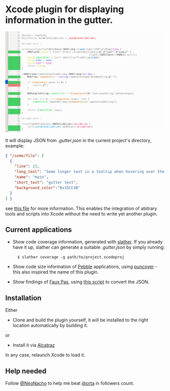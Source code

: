 # Xcode plugin for displaying information in the gutter.

![Screenshot of the plugin in action](screenshots/puncover-plugin.png)

It will display JSON from *.gutter.json* in the current project's directory, example:

```json
{ "/some/file": [
  {
    "line": 23,
    "long_text": "Some longer text in a tooltip when hovering over the line.",
    "name": "main",
    "short_text": "gutter text",
    "background_color":"0x35CC4B"
  }
] }
```

see [this file](Resources/test.json) for more information. This enables the integration of abitrary tools and scripts into Xcode without the need to write yet another plugin.

## Current applications

- Show code coverage information, generated with [slather][5]. If you already have it up, slather can generate a suitable *.gutter.json* by simply running:

        $ slather coverage -g path/to/project.xcodeproj

- Show code size information of [Pebble][1] applications, using [puncover][2] - this also inspired the name of this plugin.

- Show findings of [Faux Pas][3], using [this script][4] to convert the JSON.

## Installation

Either

- Clone and build the plugin yourself, it will be installed to the right location automatically by building it.

or

- Install it via [Alcatraz](http://alcatraz.io/)

In any case, relaunch Xcode to load it.

## Help needed

Follow [@NeoNacho](https://twitter.com/NeoNacho) to help me beat [@orta](https://twitter.com/orta) in followers count.

[1]: https://getpebble.com
[2]: https://github.com/HBehrens/puncover
[3]: http://fauxpasapp.com
[4]: https://gist.github.com/neonichu/b172f0afe5ceb58155c3
[5]: https://github.com/venmo/slather
